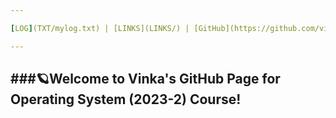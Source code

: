 ```yaml
---

[LOG](TXT/mylog.txt) | [LINKS](LINKS/) | [GitHub](https://github.com/vinkakniv/os232.git) 💻

---
```

###🪐Welcome to Vinka's GitHub Page for Operating System (2023-2) Course!
---